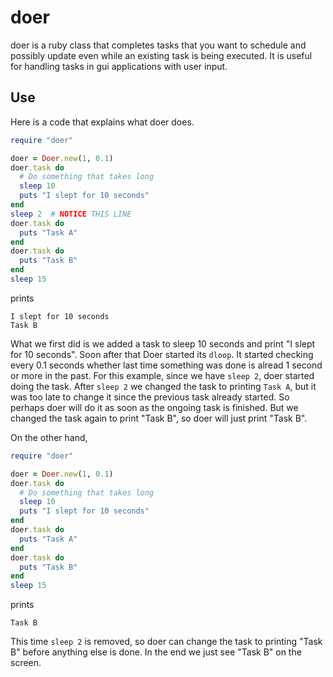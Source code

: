 # doer

doer is a ruby class that completes tasks that you want to schedule and possibly update even while an existing task is being executed. It is useful for handling tasks in gui applications with user input. 

## Use

Here is a code that explains what doer does. 

~~~ruby
require "doer"

doer = Doer.new(1, 0.1)
doer.task do
  # Do something that takes long
  sleep 10
  puts "I slept for 10 seconds"
end
sleep 2  # NOTICE THIS LINE
doer.task do
  puts "Task A"
end
doer.task do
  puts "Task B"
end
sleep 15
~~~

prints 

~~~
I slept for 10 seconds
Task B
~~~

What we first did is we added a task to sleep 10 seconds and print "I slept for 10 seconds". Soon after that Doer started its `dloop`. 
It started checking every 0.1 seconds whether last time something was done is alread 1 second or more in the past. For this example, since 
we have `sleep 2`, doer started doing the task. After `sleep 2` we changed the task to printing `Task A`, but it was too late to change it
since the previous task already started. So perhaps doer will do it as soon as the ongoing task is finished. But we changed the task
again to print "Task B", so doer will just print "Task B". 


On the other hand, 

~~~ruby
require "doer"

doer = Doer.new(1, 0.1)
doer.task do
  # Do something that takes long
  sleep 10
  puts "I slept for 10 seconds"
end
doer.task do
  puts "Task A"
end
doer.task do
  puts "Task B"
end
sleep 15
~~~

prints

~~~
Task B
~~~

This time `sleep 2` is removed, so doer can change the task to printing "Task B" before anything else is done. In the end we just
see "Task B" on the screen. 
